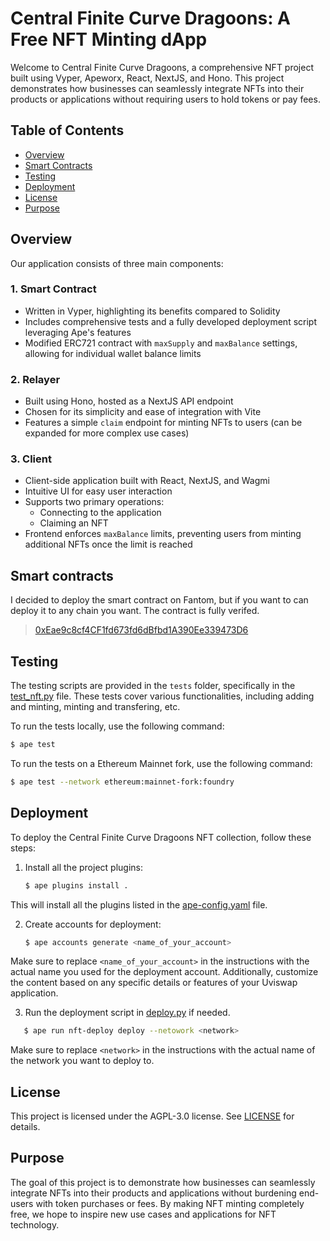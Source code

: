 # **Central Finite Curve Dragoons: A Free NFT Minting dApp**

Welcome to Central Finite Curve Dragoons, a comprehensive NFT project built using Vyper, Apeworx, React, NextJS, and Hono. This project demonstrates how businesses can seamlessly integrate NFTs into their products or applications without requiring users to hold tokens or pay fees.

## Table of Contents

- [Overview](#overview)
- [Smart Contracts](#smart-contracts)
- [Testing](#testing)
- [Deployment](#deployment)
- [License](#license)
- [Purpose](#purpose)

## **Overview**

Our application consists of three main components:

### 1. Smart Contract

* Written in Vyper, highlighting its benefits compared to Solidity
* Includes comprehensive tests and a fully developed deployment script leveraging Ape's features
* Modified ERC721 contract with `maxSupply` and `maxBalance` settings, allowing for individual wallet balance limits

### 2. Relayer

* Built using Hono, hosted as a NextJS API endpoint
* Chosen for its simplicity and ease of integration with Vite
* Features a simple `claim` endpoint for minting NFTs to users (can be expanded for more complex use cases)

### 3. Client

* Client-side application built with React, NextJS, and Wagmi
* Intuitive UI for easy user interaction
* Supports two primary operations:
	+ Connecting to the application
	+ Claiming an NFT
* Frontend enforces `maxBalance` limits, preventing users from minting additional NFTs once the limit is reached

## **Smart contracts**

I decided to deploy the smart contract on Fantom, but if you want to can deploy it to any chain you want. The contract is fully verifed.

> [0xEae9c8cf4CF1fd673fd6dBfbd1A390Ee339473D6](https://ftmscan.com/address/0xEae9c8cf4CF1fd673fd6dBfbd1A390Ee339473D6)

## **Testing**

The testing scripts are provided in the `tests` folder, specifically in the [test_nft.py](tests/test_nft.py) file. These tests cover various functionalities, including adding and minting, minting and transfering, etc.

To run the tests locally, use the following command:

```bash
$ ape test
```

To run the tests on a Ethereum Mainnet fork, use the following command:

```bash
$ ape test --network ethereum:mainnet-fork:foundry
```

## **Deployment**

To deploy the Central Finite Curve Dragoons NFT collection, follow these steps:

1. Install all the project plugins:

   ```bash
   $ ape plugins install .
   ```

This will install all the plugins listed in the [ape-config.yaml](ape-config.yaml) file.

2. Create accounts for deployment:

   ```bash
   $ ape accounts generate <name_of_your_account>
   ```

Make sure to replace `<name_of_your_account>` in the instructions with the actual name you used for the deployment account. Additionally, customize the content based on any specific details or features of your Uviswap application.

3. Run the deployment script in [deploy.py](scripts/deploy.py) if needed.

```bash
   $ ape run nft-deploy deploy --netowork <network> 
```

Make sure to replace `<network>` in the instructions with the actual name of the network you want to deploy to. 

## **License**

This project is licensed under the AGPL-3.0 license. See [LICENSE](LICENSE) for details.

## **Purpose**

The goal of this project is to demonstrate how businesses can seamlessly integrate NFTs into their products and applications without burdening end-users with token purchases or fees. By making NFT minting completely free, we hope to inspire new use cases and applications for NFT technology.